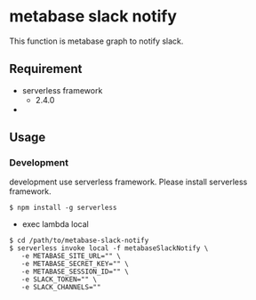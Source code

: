 # metabase slack notify

This function is metabase graph to notify slack.

## Requirement

 - serverless framework
   - 2.4.0
 - 

## Usage

### Development

development use serverless framework. Please install serverless framework.

```
$ npm install -g serverless
```

 - exec lambda local

```
$ cd /path/to/metabase-slack-notify
$ serverless invoke local -f metabaseSlackNotify \
   -e METABASE_SITE_URL="" \
   -e METABASE_SECRET_KEY="" \
   -e METABASE_SESSION_ID="" \
   -e SLACK_TOKEN="" \
   -e SLACK_CHANNELS=""
```